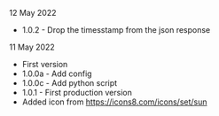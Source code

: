 12 May 2022
* 1.0.2 - Drop the timesstamp from the json response

11 May 2022
* First version
* 1.0.0a - Add config
* 1.0.0c - Add python script
* 1.0.1 - First production version
* Added icon from https://icons8.com/icons/set/sun
